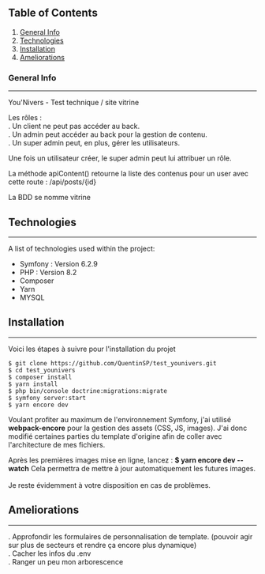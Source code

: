 ## Table of Contents
1. [General Info](#general-info)
2. [Technologies](#technologies)
3. [Installation](#installation)
4. [Ameliorations](#ameliorations)
### General Info
***
You'Nivers - Test technique / site vitrine 

Les rôles : <br>
    . Un client ne peut pas accéder au back.<br>
    . Un admin peut accéder au back pour la gestion de contenu.<br>
    . Un super admin peut, en plus, gérer les utilisateurs.

Une fois un utilisateur créer, le super admin peut lui attribuer un rôle.

La méthode apiContent() retourne la liste des contenus pour un user avec cette route : /api/posts/{id}

La BDD se nomme vitrine
## Technologies
***
A list of technologies used within the project:
* Symfony : Version 6.2.9
* PHP : Version 8.2
* Composer
* Yarn
* MYSQL

## Installation
***
Voici les étapes à suivre pour l'installation du projet
```
$ git clone https://github.com/QuentinSP/test_younivers.git
$ cd test_younivers
$ composer install
$ yarn install
$ php bin/console doctrine:migrations:migrate
$ symfony server:start
$ yarn encore dev
```

Voulant profiter au maximum de l'environnement Symfony, j'ai utilisé <b>webpack-encore</b> pour la gestion des assets (CSS, JS, images).
J'ai donc modifié certaines parties du template d'origine afin de coller avec l'architecture de mes fichiers.

Après les premières images mise en ligne, lancez : <b>$ yarn encore dev --watch</b>
Cela permettra de mettre à jour automatiquement les futures images.
<br>
<br>
Je reste évidemment à votre disposition en cas de problèmes.

## Ameliorations
***

. Approfondir les formulaires de personnalisation de template. (pouvoir agir sur plus de secteurs et rendre ça encore plus dynamique) <BR>
. Cacher les infos du .env <br>
. Ranger un peu mon arborescence